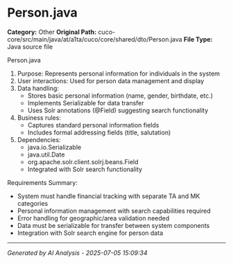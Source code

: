 # Person.java

**Category:** Other
**Original Path:** cuco-core/src/main/java/at/a1ta/cuco/core/shared/dto/Person.java
**File Type:** Java source file

Person.java
1. Purpose: Represents personal information for individuals in the system
2. User interactions: Used for person data management and display
3. Data handling:
   - Stores basic personal information (name, gender, birthdate, etc.)
   - Implements Serializable for data transfer
   - Uses Solr annotations (@Field) suggesting search functionality
4. Business rules:
   - Captures standard personal information fields
   - Includes formal addressing fields (title, salutation)
5. Dependencies:
   - java.io.Serializable
   - java.util.Date
   - org.apache.solr.client.solrj.beans.Field
   - Integrated with Solr search functionality

Requirements Summary:
- System must handle financial tracking with separate TA and MK categories
- Personal information management with search capabilities required
- Error handling for geographic/area validation needed
- Data must be serializable for transfer between system components
- Integration with Solr search engine for person data

---
*Generated by AI Analysis - 2025-07-05 15:09:34*
